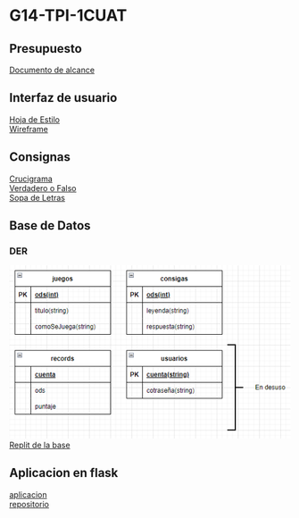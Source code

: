 # G14-TPI-1CUAT
## Presupuesto
[Documento de alcance](PRESUPUESTO.md)

## Interfaz de usuario
[Hoja de Estilo](hojaDeEstilo.md)\
[Wireframe](wireFrame.md)

## Consignas
[Crucigrama](crucigrama.md) \
[Verdadero o Falso](verdaderoFalso.md) \
[Sopa de Letras](sopaDeLetras.md)

## Base de Datos
### DER
![DER](Img/db/DER.PNG) \
[Replit de la base](https://replit.com/join/wdpshzilyf-loco5484)


## Aplicacion en flask
[aplicacion](https://ODSgames-1.loco5484.repl.co) \
[repositorio](https://github.com/IvanLSanchez/G14-TPI-FLASK)
